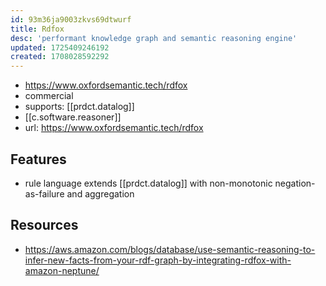 ```yaml
---
id: 93m36ja9003zkvs69dtwurf
title: Rdfox
desc: 'performant knowledge graph and semantic reasoning engine'
updated: 1725409246192
created: 1708028592292
---
```


- https://www.oxfordsemantic.tech/rdfox
- commercial
- supports: [[prdct.datalog]]
- [[c.software.reasoner]]
- url: https://www.oxfordsemantic.tech/rdfox

## Features

- rule language extends [[prdct.datalog]] with non-monotonic negation-as-failure and aggregation

## Resources

- https://aws.amazon.com/blogs/database/use-semantic-reasoning-to-infer-new-facts-from-your-rdf-graph-by-integrating-rdfox-with-amazon-neptune/